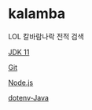 # kalamba
 LOL 칼바람나락 전적 검색
 
 [JDK 11](https://www.oracle.com/java/technologies/javase/jdk11-archive-downloads.html)
 
 [Git](https://git-scm.com/downloads)
 
 [Node.js](https://nodejs.org/ko/)
 
 [dotenv-Java](https://github.com/cdimascio/dotenv-java)
